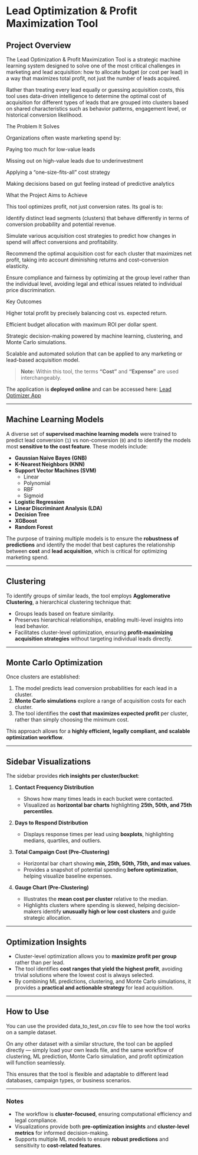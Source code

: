 # Lead Optimization & Profit Maximization Tool

## Project Overview

The Lead Optimization & Profit Maximization Tool is a strategic machine learning system designed to solve one of the most critical challenges in marketing and lead acquisition: how to allocate budget (or cost per lead) in a way that maximizes total profit, not just the number of leads acquired.

Rather than treating every lead equally or guessing acquisition costs, this tool uses data-driven intelligence to determine the optimal cost of acquisition for different types of leads that are grouped into clusters based on shared characteristics such as behavior patterns, engagement level, or historical conversion likelihood.

The Problem It Solves

Organizations often waste marketing spend by:

Paying too much for low-value leads

Missing out on high-value leads due to underinvestment

Applying a “one-size-fits-all” cost strategy

Making decisions based on gut feeling instead of predictive analytics

What the Project Aims to Achieve

This tool optimizes profit, not just conversion rates. Its goal is to:

Identify distinct lead segments (clusters) that behave differently in terms of conversion probability and potential revenue.

Simulate various acquisition cost strategies to predict how changes in spend will affect conversions and profitability.

Recommend the optimal acquisition cost for each cluster that maximizes net profit, taking into account diminishing returns and cost–conversion elasticity.

Ensure compliance and fairness by optimizing at the group level rather than the individual level, avoiding legal and ethical issues related to individual price discrimination.

Key Outcomes

Higher total profit by precisely balancing cost vs. expected return.

Efficient budget allocation with maximum ROI per dollar spent.

Strategic decision-making powered by machine learning, clustering, and Monte Carlo simulations.

Scalable and automated solution that can be applied to any marketing or lead-based acquisition model.

> **Note:** Within this tool, the terms **“Cost”** and **“Expense”** are used interchangeably.

The application is **deployed online** and can be accessed here: [Lead Optimizer App](https://ktbridge-lead-optimizer-app-dmaipu.streamlit.app/)

---

## Machine Learning Models

A diverse set of **supervised machine learning models** were trained to predict lead conversion (`1`) vs non-conversion (`0`) and to identify the models most **sensitive to the cost feature**. These models include:

- **Gaussian Naive Bayes (GNB)**
- **K-Nearest Neighbors (KNN)**
- **Support Vector Machines (SVM)**  
  - Linear  
  - Polynomial  
  - RBF  
  - Sigmoid
- **Logistic Regression**
- **Linear Discriminant Analysis (LDA)**
- **Decision Tree**
- **XGBoost**
- **Random Forest**

The purpose of training multiple models is to ensure the **robustness of predictions** and identify the model that best captures the relationship between **cost** and **lead acquisition**, which is critical for optimizing marketing spend.

---

## Clustering

To identify groups of similar leads, the tool employs **Agglomerative Clustering**, a hierarchical clustering technique that:  

- Groups leads based on feature similarity.  
- Preserves hierarchical relationships, enabling multi-level insights into lead behavior.  
- Facilitates cluster-level optimization, ensuring **profit-maximizing acquisition strategies** without targeting individual leads directly.

---

## Monte Carlo Optimization

Once clusters are established:

1. The model predicts lead conversion probabilities for each lead in a cluster.  
2. **Monte Carlo simulations** explore a range of acquisition costs for each cluster.  
3. The tool identifies the **cost that maximizes expected profit** per cluster, rather than simply choosing the minimum cost.  

This approach allows for a **highly efficient, legally compliant, and scalable optimization workflow**.

---

## Sidebar Visualizations

The sidebar provides **rich insights per cluster/bucket**:

1. **Contact Frequency Distribution**  
   - Shows how many times leads in each bucket were contacted.  
   - Visualized as **horizontal bar charts** highlighting **25th, 50th, and 75th percentiles**.

2. **Days to Respond Distribution**  
   - Displays response times per lead using **boxplots**, highlighting medians, quartiles, and outliers.

3. **Total Campaign Cost (Pre-Clustering)**  
   - Horizontal bar chart showing **min, 25th, 50th, 75th, and max values**.  
   - Provides a snapshot of potential spending **before optimization**, helping visualize baseline expenses.

4. **Gauge Chart (Pre-Clustering)**  
   - Illustrates the **mean cost per cluster** relative to the median.  
   - Highlights clusters where spending is skewed, helping decision-makers identify **unusually high or low cost clusters** and guide strategic allocation.

---

## Optimization Insights

- Cluster-level optimization allows you to **maximize profit per group** rather than per lead.  
- The tool identifies **cost ranges that yield the highest profit**, avoiding trivial solutions where the lowest cost is always selected.  
- By combining ML predictions, clustering, and Monte Carlo simulations, it provides a **practical and actionable strategy** for lead acquisition.

---

## How to Use

You can use the provided data_to_test_on.csv file to see how the tool works on a sample dataset.

On any other dataset with a similar structure, the tool can be applied directly — simply load your own leads file, and the same workflow of clustering, ML prediction, Monte Carlo simulation, and profit optimization will function seamlessly.

This ensures that the tool is flexible and adaptable to different lead databases, campaign types, or business scenarios.

---

### Notes

- The workflow is **cluster-focused**, ensuring computational efficiency and legal compliance.  
- Visualizations provide both **pre-optimization insights** and **cluster-level metrics** for informed decision-making.  
- Supports multiple ML models to ensure **robust predictions** and sensitivity to **cost-related features**.
